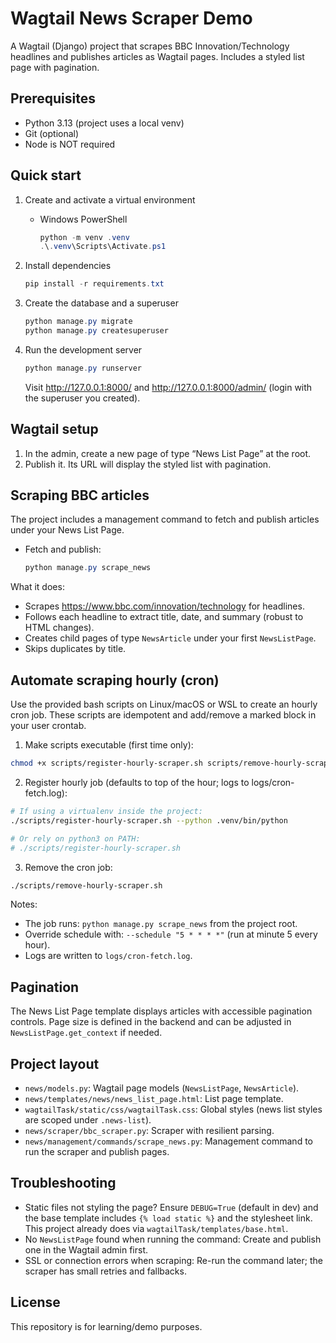 # Wagtail News Scraper Demo

A Wagtail (Django) project that scrapes BBC Innovation/Technology headlines and publishes articles as Wagtail pages. Includes a styled list page with pagination.

## Prerequisites
- Python 3.13 (project uses a local venv)
- Git (optional)
- Node is NOT required

## Quick start

1. Create and activate a virtual environment
   - Windows PowerShell
     ```powershell
     python -m venv .venv
     .\.venv\Scripts\Activate.ps1
     ```

2. Install dependencies
   ```powershell
   pip install -r requirements.txt
   ```

3. Create the database and a superuser
   ```powershell
   python manage.py migrate
   python manage.py createsuperuser
   ```

4. Run the development server
   ```powershell
   python manage.py runserver
   ```
   Visit http://127.0.0.1:8000/ and http://127.0.0.1:8000/admin/ (login with the superuser you created).

## Wagtail setup
1. In the admin, create a new page of type “News List Page” at the root.
2. Publish it. Its URL will display the styled list with pagination.

## Scraping BBC articles
The project includes a management command to fetch and publish articles under your News List Page.

- Fetch and publish:
   ```powershell
   python manage.py scrape_news
   ```

What it does:
- Scrapes https://www.bbc.com/innovation/technology for headlines.
- Follows each headline to extract title, date, and summary (robust to HTML changes).
- Creates child pages of type `NewsArticle` under your first `NewsListPage`.
- Skips duplicates by title.

## Automate scraping hourly (cron)
Use the provided bash scripts on Linux/macOS or WSL to create an hourly cron job. These scripts are idempotent and add/remove a marked block in your user crontab.

1) Make scripts executable (first time only):
```bash
chmod +x scripts/register-hourly-scraper.sh scripts/remove-hourly-scraper.sh
```

2) Register hourly job (defaults to top of the hour; logs to logs/cron-fetch.log):
```bash
# If using a virtualenv inside the project:
./scripts/register-hourly-scraper.sh --python .venv/bin/python

# Or rely on python3 on PATH:
# ./scripts/register-hourly-scraper.sh
```

3) Remove the cron job:
```bash
./scripts/remove-hourly-scraper.sh
```

Notes:
- The job runs: `python manage.py scrape_news` from the project root.
- Override schedule with: `--schedule "5 * * * *"` (run at minute 5 every hour).
- Logs are written to `logs/cron-fetch.log`.

## Pagination
The News List Page template displays articles with accessible pagination controls. Page size is defined in the backend and can be adjusted in `NewsListPage.get_context` if needed.

## Project layout
- `news/models.py`: Wagtail page models (`NewsListPage`, `NewsArticle`).
- `news/templates/news/news_list_page.html`: List page template.
- `wagtailTask/static/css/wagtailTask.css`: Global styles (news list styles are scoped under `.news-list`).
- `news/scraper/bbc_scraper.py`: Scraper with resilient parsing.
- `news/management/commands/scrape_news.py`: Management command to run the scraper and publish pages.

## Troubleshooting
- Static files not styling the page? Ensure `DEBUG=True` (default in dev) and the base template includes `{% load static %}` and the stylesheet link. This project already does via `wagtailTask/templates/base.html`.
- No `NewsListPage` found when running the command: Create and publish one in the Wagtail admin first.
- SSL or connection errors when scraping: Re-run the command later; the scraper has small retries and fallbacks.

## License
This repository is for learning/demo purposes.
